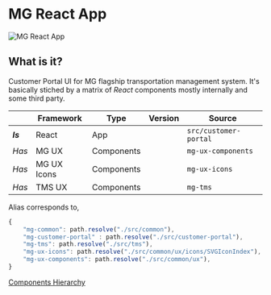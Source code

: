 # MG React App
![MG React App](https://s3.amazonaws.com/qp-photo/mg-dashboard-mockup.PNG)

## What is it?

Customer Portal UI for MG flagship transportation management system. It's basically stiched by a matrix of _React_ components mostly internally and some third party. 

|         | Framework    | Type      | Version|  Source               |
|---------| -------------|-----------|--------|-----------------------|
| **_Is_**| React        | App       |        | `src/customer-portal` |
| _Has_   | MG UX        | Components|        | `mg-ux-components`    |
| _Has_   | MG UX Icons  | Components|        | `mg-ux-icons`         |
| _Has_   | TMS UX       | Components|        | `mg-tms`              |

Alias corresponds to,

```javascript
{
    "mg-common": path.resolve("./src/common"),
    "mg-customer-portal" : path.resolve("./src/customer-portal"),
    "mg-tms": path.resolve("./src/tms"),
    "mg-ux-icons": path.resolve("./src/common/ux/icons/SVGIconIndex"),
    "mg-ux-components": path.resolve("./src/common/ux"),
}
```

[Components Hierarchy](https://dynalist.io/d/ZfGkJughdoGi_4WwM6tDTS7R)

